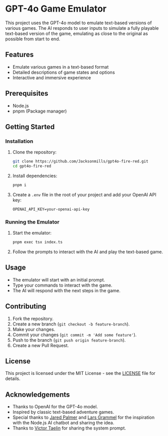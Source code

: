 # GPT-4o Game Emulator

This project uses the GPT-4o model to emulate text-based versions of various games. The AI responds to user inputs to simulate a fully playable text-based version of the game, emulating as close to the original as possible from start to end.

## Features

- Emulate various games in a text-based format
- Detailed descriptions of game states and options
- Interactive and immersive experience

## Prerequisites

- Node.js
- pnpm (Package manager)

## Getting Started

### Installation

1. Clone the repository:

   ```bash
   git clone https://github.com/Jacksonmills/gpt4o-fire-red.git
   cd gpt4o-fire-red
   ```

2. Install dependencies:

   ```bash
   pnpm i
   ```

3. Create a `.env` file in the root of your project and add your OpenAI API key:

   ```
   OPENAI_API_KEY=your-openai-api-key
   ```

### Running the Emulator

1. Start the emulator:

   ```bash
   pnpm exec tsx index.ts
   ```

2. Follow the prompts to interact with the AI and play the text-based game.

## Usage

- The emulator will start with an initial prompt.
- Type your commands to interact with the game.
- The AI will respond with the next steps in the game.

## Contributing

1. Fork the repository.
2. Create a new branch (`git checkout -b feature-branch`).
3. Make your changes.
4. Commit your changes (`git commit -m 'Add some feature'`).
5. Push to the branch (`git push origin feature-branch`).
6. Create a new Pull Request.

## License

This project is licensed under the MIT License - see the [LICENSE](LICENSE) file for details.

## Acknowledgements

- Thanks to OpenAI for the GPT-4o model.
- Inspired by classic text-based adventure games.
- Special thanks to [Jared Palmer](https://twitter.com/jaredpalmer) and [Lars Grammel](https://twitter.com/lgrammel) for the inspiration with the Node.js AI chatbot and sharing the idea.
- Thanks to [Victor Taelin](https://twitter.com/VictorTaelin) for sharing the system prompt.
